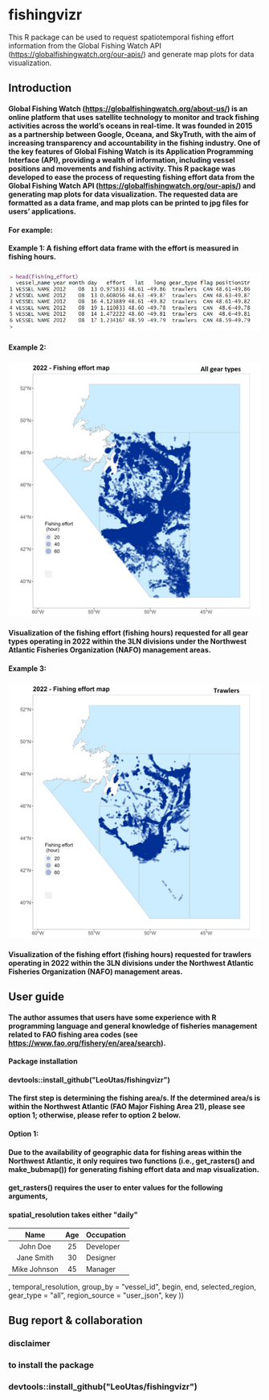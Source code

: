 # fishingvizr
This R package can be used to request spatiotemporal fishing effort information from the Global Fishing Watch API (https://globalfishingwatch.org/our-apis/) and generate map plots for data visualization.

## Introduction
#### Global Fishing Watch (https://globalfishingwatch.org/about-us/) is an online platform that uses satellite technology to monitor and track fishing activities across the world’s oceans in real-time. It was founded in 2015 as a partnership between Google, Oceana, and SkyTruth, with the aim of increasing transparency and accountability in the fishing industry. One of the key features of Global Fishing Watch is its Application Programming Interface (API), providing a wealth of information, including vessel positions and movements and fishing activity. This R package was developed to ease the process of requesting fishing effort data from the Global Fishing Watch API (https://globalfishingwatch.org/our-apis/) and generating map plots for data visualization. The requested data are formatted as a data frame, and map plots can be printed to jpg files for users’ applications. 

#### For example:
#### Example 1: A fishing effort data frame with the effort is measured in fishing hours. 
### ![text](https://github.com/LeoUtas/fishingvizr/blob/main/example/dataframe.jpg?raw=true)
 
#### Example 2: 
### ![text](https://github.com/LeoUtas/fishingvizr/blob/main/example/viz/effort_map_1.jpg?raw=true)
#### Visualization of the fishing effort (fishing hours) requested for all gear types operating in 2022 within the 3LN divisions under the Northwest Atlantic Fisheries Organization (NAFO) management areas.

#### Example 3: 
### ![text](https://github.com/LeoUtas/fishingvizr/blob/main/example/viz/effort_map_2.jpg?raw=true)
#### Visualization of the fishing effort (fishing hours) requested for trawlers operating in 2022 within the 3LN divisions under the Northwest Atlantic Fisheries Organization (NAFO) management areas.

## User guide

#### The author assumes that users have some experience with R programming language and general knowledge of fisheries management related to FAO fishing area codes (see https://www.fao.org/fishery/en/area/search).  

#### Package installation
#### devtools::install_github("LeoUtas/fishingvizr")

#### The first step is determining the fishing area/s. If the determined area/s is within the Northwest Atlantic (FAO Major Fishing Area 21), please see option 1; otherwise, please refer to option 2 below.

#### Option 1:
#### Due to the availability of geographic data for fishing areas within the Northwest Atlantic, it only requires two functions (i.e., get_rasters() and make_bubmap()) for generating fishing effort data and map visualization.

#### get_rasters() requires the user to enter values for the following arguments, 
#### spatial_resolution takes either "daily"

| Name | Age | Occupation |
| :---: | :---: | --- |
| John Doe | 25 | Developer |
| Jane Smith | 30 | Designer |
| Mike Johnson | 45 | Manager |






, temporal_resolution,
  group_by = "vessel_id",
  begin,
  end,
  selected_region,
  gear_type = "all",
  region_source = "user_json",
  key
))



## Bug report & collaboration 


### disclaimer



### 
### to install the package
### devtools::install_github("LeoUtas/fishingvizr")
